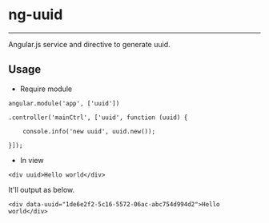 # ng-uuid

---

Angular.js service and directive to generate uuid.

Usage
-----

- Require module

```
angular.module('app', ['uuid'])

.controller('mainCtrl', ['uuid', function (uuid) {

	console.info('new uuid', uuid.new());

}]);
```

- In view

```
<div uuid>Hello world</div>
```

It'll output as below.

```
<div data-uuid="1de6e2f2-5c16-5572-06ac-abc754d994d2">Hello world</div>
```



